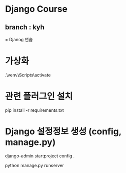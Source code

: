 # Django Course

## branch : kyh

= Djanog 연습

# 가상화
.\venv\Scripts\activate

# 관련 플러그인 설치
pip install -r requirements.txt

# Django 설정정보 생성 (config, manage.py)
django-admin startproject config .

python manage.py runserver